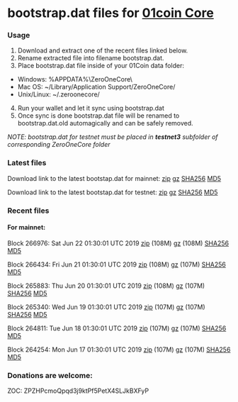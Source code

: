 # bootstrap.dat files for [01coin Core](https://01coin.io)

### Usage

1. Download and extract one of the recent files linked below.
2. Rename extracted file into filename bootstrap.dat.
3. Place bootstrap.dat file inside of your 01Coin data folder:
 - Windows: %APPDATA%\ZeroOneCore\
 - Mac OS: ~/Library/Application Support/ZeroOneCore/
 - Unix/Linux: ~/.zeroonecore/
4. Run your wallet and let it sync using bootstrap.dat
5. Once sync is done bootstrap.dat file will be renamed to bootstrap.dat.old automagically and can be safely removed.

_NOTE: bootstrap.dat for testnet must be placed in **testnet3** subfolder of corresponding ZeroOneCore folder_

### Latest files
Download link to the latest bootstap.dat for mainnet: [zip](https://files.01coin.io/mainnet/bootstrap.dat.zip) [gz](https://files.01coin.io/mainnet/bootstrap.dat.tar.gz) [SHA256](https://files.01coin.io/mainnet/sha256.txt) [MD5](https://files.01coin.io/mainnet/md5.txt)

Download link to the latest bootstap.dat for testnet: [zip](https://files.01coin.io/testnet/bootstrap.dat.zip) [gz](https://files.01coin.io/testnet/bootstrap.dat.tar.gz) [SHA256](https://files.01coin.io/testnet/sha256.txt) [MD5](https://files.01coin.io/testnet/md5.txt)

### Recent files

#### For mainnet:

Block 266976: Sat Jun 22 01:30:01 UTC 2019 [zip](https://files.01coin.io/mainnet/2019-06-22/bootstrap.dat.zip) (108M) [gz](https://files.01coin.io/mainnet/2019-06-22/bootstrap.dat.tar.gz) (108M) [SHA256](https://files.01coin.io/mainnet/2019-06-22/sha256.txt) [MD5](https://files.01coin.io/mainnet/2019-06-22/md5.txt)

Block 266434: Fri Jun 21 01:30:01 UTC 2019 [zip](https://files.01coin.io/mainnet/2019-06-21/bootstrap.dat.zip) (108M) [gz](https://files.01coin.io/mainnet/2019-06-21/bootstrap.dat.tar.gz) (107M) [SHA256](https://files.01coin.io/mainnet/2019-06-21/sha256.txt) [MD5](https://files.01coin.io/mainnet/2019-06-21/md5.txt)

Block 265883: Thu Jun 20 01:30:01 UTC 2019 [zip](https://files.01coin.io/mainnet/2019-06-20/bootstrap.dat.zip) (108M) [gz](https://files.01coin.io/mainnet/2019-06-20/bootstrap.dat.tar.gz) (107M) [SHA256](https://files.01coin.io/mainnet/2019-06-20/sha256.txt) [MD5](https://files.01coin.io/mainnet/2019-06-20/md5.txt)

Block 265340: Wed Jun 19 01:30:01 UTC 2019 [zip](https://files.01coin.io/mainnet/2019-06-19/bootstrap.dat.zip) (107M) [gz](https://files.01coin.io/mainnet/2019-06-19/bootstrap.dat.tar.gz) (107M) [SHA256](https://files.01coin.io/mainnet/2019-06-19/sha256.txt) [MD5](https://files.01coin.io/mainnet/2019-06-19/md5.txt)

Block 264811: Tue Jun 18 01:30:01 UTC 2019 [zip](https://files.01coin.io/mainnet/2019-06-18/bootstrap.dat.zip) (107M) [gz](https://files.01coin.io/mainnet/2019-06-18/bootstrap.dat.tar.gz) (107M) [SHA256](https://files.01coin.io/mainnet/2019-06-18/sha256.txt) [MD5](https://files.01coin.io/mainnet/2019-06-18/md5.txt)

Block 264254: Mon Jun 17 01:30:01 UTC 2019 [zip](https://files.01coin.io/mainnet/2019-06-17/bootstrap.dat.zip) (107M) [gz](https://files.01coin.io/mainnet/2019-06-17/bootstrap.dat.tar.gz) (107M) [SHA256](https://files.01coin.io/mainnet/2019-06-17/sha256.txt) [MD5](https://files.01coin.io/mainnet/2019-06-17/md5.txt)


### Donations are welcome:

ZOC: ZPZHPcmoQpqd3j9ktPf5PetX4SLJkBXFyP
